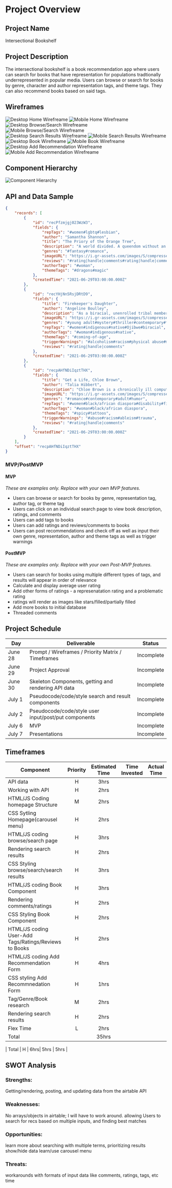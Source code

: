 # Project Overview

## Project Name

Intersectional Bookshelf

## Project Description

The intersectional bookshelf is a book recommendation app where users can search for books that have representation for populations tradtionally underrepresented in popular media.  Users can browse or search for books by genre, character and author representation tags, and theme tags.  They can also recommend books based on said tags.

## Wireframes

![Desktop Home Wirefreame](./project-images/desktop-home-wireframe.png "Desktop Home Wireframe")
![Mobile Home Wirefreame](./project-images/mobile-home-wireframe.png "Mobile Home Wireframe")
![Desktop Browse/Search Wirefreame](./project-images/desktop-browse-search-wireframe.png "Desktop Browse/Search Wireframe")
![Mobile Browse/Search Wirefreame](./project-images/mobile-search-browse-wireframe.png "Mobile Browse/Search Wireframe")
![Desktop Search Results Wirefreame](./project-images/desktop-search-results-wireframe.png "Desktop Search Results Wireframe")
![Mobile Search Results Wirefreame](./project-images/mobile-search-results-wireframe.png "Mobile Search Results Wireframe")
![Desktop Book Wirefreame](./project-images/desktop-book-wireframe.png "Desktop Book Wireframe")
![Mobile Book Wirefreame](./project-images/mobile-book-wireframe.png "Mobile Book Wireframe")
![Desktop Add Recommendation Wirefreame](./project-images/desktop-add-rec-wireframe.png "Desktop Add Recommendation Wireframe")
![Mobile Add Recommendation Wirefreame](./project-images/mobile-add-rec-wireframe.png "Mobile Add Recommendation Wireframe")

## Component Hierarchy
![Component Hierarchy](./project-images/component-hierarchy.png "Component Hierarchy")


## API and Data Sample


```json
{
    "records": [
        {
            "id": "recPfzmjgj023WzW3",
            "fields": {
                "repTags": "#women#lgbtq#lesbian",
                "author": "Samantha Shannon",
                "title": "The Priory of the Orange Tree",
                "description": "A world divided. A queendom without an heir. An ancient enemy awakens.\n\nThe House of Berethnet has ruled Inys for a thousand years. Still unwed, Queen...",
                "genres": "#fantasy#romance",
                "imageURL": "https://i.gr-assets.com/images/S/compressed.photo.goodreads.com/books/1527807139l/40275288._SY475_.jpg",
                "reviews": "#rating|handle|comments#rating|handle|comments\n",
                "authorTags": "#woman",
                "themeTags": "#dragons#magic"
            },
            "createdTime": "2021-06-29T03:00:00.000Z"
        },
        {
            "id": "recYHjNn5RsjDRtD9",
            "fields": {
                "title": "Firekeeper's Daughter",
                "author": "Angeline Boulley",
                "description": "As a biracial, unenrolled tribal member and the product of a scandal, eighteen-year-old Daunis Fontaine has never quite fit in, both in her hometown a...",
                "imageURL": "https://i.gr-assets.com/images/S/compressed.photo.goodreads.com/books/1595093218l/52346471.jpg",
                "genres": "#young adult#mystery#thriller#contemporary#fiction",
                "repTags": "#women#indigenous#native#Ojibwe#biracial",
                "authorTags": "#woman#indigenous#native",
                "themeTags": "#coming-of-age",
                "triggerWarnings": "#alcoholism#racism#physical abuse#murder#rape#sexual assault#suicide",
                "reviews": "#rating|handle|comments"
            },
            "createdTime": "2021-06-29T03:00:00.000Z"
        },
        {
            "id": "recpAHfNDiIqztTHX",
            "fields": {
                "title": "Get a Life, Chloe Brown",
                "author": "Talia Hibbert",
                "description": "Chloe Brown is a chronically ill computer geek with a goal, a plan, and a list. After almost—but not quite—dying, she’s come up with seven directives ...",
                "imageURL": "https://i.gr-assets.com/images/S/compressed.photo.goodreads.com/books/1614273529l/43884209.jpg",
                "genres": "#romance#contemporary#adult#humor",
                "repTags": "#women#black/african diaspora#disability#fibromyalgia#",
                "authorTags": "#woman#black/african diaspora",
                "themeTags": "#spicy#tattoos",
                "triggerWarnings": "#abuse#racism#ableism#trauma",
                "reviews": "#rating|handle|comments"
            },
            "createdTime": "2021-06-29T03:00:00.000Z"
        }
    ],
    "offset": "recpAHfNDiIqztTHX"
}
```

### MVP/PostMVP
  

#### MVP 
*These are examples only. Replace with your own MVP features.*

- Users can browse or search for books by genre, representation tag, author tag, or theme tag
- Users can click on an individual search page to view book description, ratings, and comments
- Users can add tags to books
- Users can add ratings and reviews/comments to books
- Users can post recommendations and check off as well as input their own genre, representation, author and theme tags as well as trigger warnings

#### PostMVP  
*These are examples only. Replace with your own Post-MVP features.*

- Users can search for books using multiple different types of tags, and results will appear in order of relevance
- Calculate and display average user rating
- Add other forms of ratings - a represenatation rating and a problematic rating
- ratings will render as images like stars/filled/partially filled 
- Add more books to initial database
- Threaded comments

## Project Schedule


|  Day | Deliverable | Status
|---|---| ---|
|June 28| Prompt / Wireframes / Priority Matrix / Timeframes | Incomplete
|June 29| Project Approval | Incomplete
|June 30| Skeleton Components, getting and rendering API data | Incomplete
|July 1| Pseudocode/code/style search and result components | Incomplete
|July 2| Pseudocode/code/style user input/post/put components | Incomplete
|July 6| MVP | Incomplete
|July 7| Presentations | Incomplete

## Timeframes


| Component | Priority | Estimated Time | Time Invested | Actual Time |
| --- | :---: |  :---: | :---: | :---: |
| API data | H | 3hrs|  |  |
| Working with API | H | 2hrs|  |  |
| HTML/JS Coding homepage Structure | M | 2hrs|  |  |
| CSS Sytling Homepage(carousel menu) | H | 2hrs|  |  |
| HTML/JS coding browse/search page | H | 3hrs|  |  |
| Rendering search results | H | 2hrs|  |  |
| CSS Styling browse/search/search results  | H | 3hrs|  |  |
| HTML/JS coding Book Component | H | 3hrs|  |  |
| Rendering comments/ratings| H | 2hrs|  |  |
| CSS Styling Book Component | H | 2hrs|  |  |
| HTML/JS coding User-Add Tags/Ratings/Reviews to Books | H | 2hrs|  |  |
| HTML/JS coding Add Recommendation Form | H | 4hrs|  |  |
| CSS styling Add Recommnedation Form| H | 1hrs|  |  |
| Tag/Genre/Book research | M | 2hrs|  |  |
| Rendering search results | H | 2hrs|  |  |
| Flex Time | L | 2hrs|  |  |
| Total |  | 35hrs|  |  |








| Total | H | 6hrs| 5hrs | 5hrs |

## SWOT Analysis

### Strengths:
Getting/rendering, posting, and updating data from the airtable API

### Weaknesses:
No arrays/objects in airtable; I will have to work around.
allowing Users to search for recs based on multiple inputs, and finding best matches

### Opportunities:
learn more about searching with multiple terms, prioritizing results
show/hide data
learn/use carousel menu

### Threats:
workarounds with formats of input data like comments, ratings, tags, etc
time